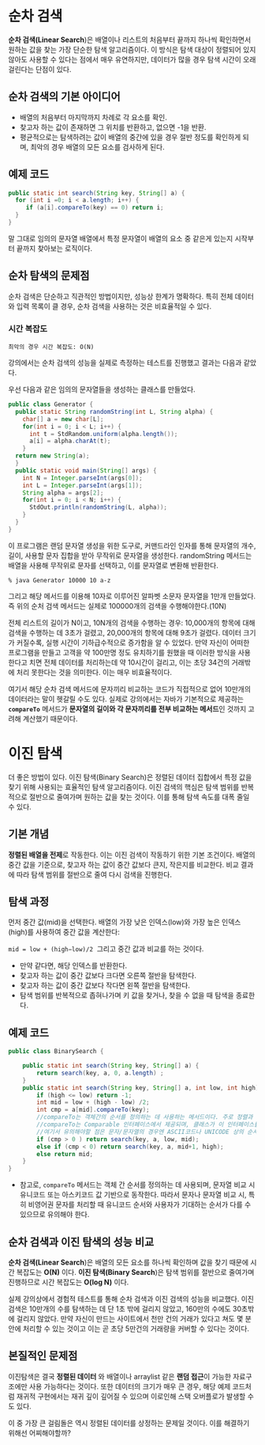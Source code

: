 # 순차 검색
**순차 검색(Linear Search**)은 배열이나 리스트의 처음부터 끝까지 하나씩 확인하면서 원하는 값을 찾는 가장 단순한 탐색 알고리즘이다. 
이 방식은 탐색 대상이 정렬되어 있지 않아도 사용할 수 있다는 점에서 매우 유연하지만, 데이터가 많을 경우 탐색 시간이 오래 걸린다는 단점이 있다.

## 순차 검색의 기본 아이디어
- 배열의 처음부터 마지막까지 차례로 각 요소를 확인.
- 찾고자 하는 값이 존재하면 그 위치를 반환하고, 없으면 -1을 반환.
- 평균적으로는 탐색하려는 값이 배열의 중간에 있을 경우 절반 정도를 확인하게 되며, 최악의 경우 배열의 모든 요소를 검사하게 된다.

## 예제 코드

``` java
public static int search(String key, String[] a) {
  for (int i =0; i < a.length; i++) {
     if (a[i].compareTo(key) == 0) return i;
  }
}
```

말 그대로 임의의 문자열 배열에서 특정 문자열이 배열의 요소 중 같은게 있는지 시작부터 끝까지 찾아보는 로직이다.

## 순차 탐색의 문제점

순차 검색은 단순하고 직관적인 방법이지만, 성능상 한계가 명확하다. 특히 전체 데이터와 입력 목록이 클 경우, 순차 검색을 사용하는 것은 비효율적일 수 있다.

### 시간 복잡도
`최악의 경우 시간 복잡도: O(N)`

강의에서는 순차 검색의 성능을 실제로 측정하는 테스트를 진행했고 결과는 다음과 같았다.

우선 다음과 같은 임의의 문자열들을 생성하는 클래스를 만들었다.

``` java
public class Generator {
  public static String randomString(int L, String alpha) {
    char[] a = new char[L];
    for(int i = 0; i < L; i++) {
      int t = StdRandom.uniform(alpha.length());
      a[i] = alpha.charAt(t);
    }
  return new String(a);
  }
  public static void main(String[] args) {
    int N = Integer.parseInt(args[0]);
    int L = Integer.parseInt(args[1]);
    String alpha = args[2];
    for(int i = 0; i < N; i++) {
      StdOut.println(randomString(L, alpha));
    }
  }
}
```

이 프로그램은 랜덤 문자열 생성을 위한 도구로, 커맨드라인 인자를 통해 문자열의 개수, 길이, 사용할 문자 집합을 받아 무작위로 문자열을 생성한다.
randomString 메서드는 배열을 사용해 무작위로 문자를 선택하고, 이를 문자열로 변환해 반환한다.

`% java Generator 10000 10 a-z`

그리고 해당 메서드를 이용해 10자로 이루어진 알파벳 소문자 문자열을 1만개 만들었다. 즉 위의 순처 검색 메서드는 실제로 100000개의 검색을 수행해야한다.(10N)

전체 리스트의 길이가 N이고, 10N개의 검색을 수행하는 경우:
10,000개의 항목에 대해 검색을 수행하는 데 3초가 걸렸고, 20,000개의 항목에 대해 9초가 걸렸다.
데이터 크기가 커질수록, 실행 시간이 기하급수적으로 증가함을 알 수 있었다.
만약 자신이 어떠한 프로그램을 만들고 고객을 약 100만명 정도 유치하기를 원했을 때 이러한 방식을 사용한다고 치면 전체 데이터를 처리하는데 약 10시간이 걸리고, 이는 초당 34건의 거래밖에 처리 못한다는 것을 의미한다.
이는 매우 비효율적이다.

여기서 해당 순차 검색 메서드에 문자끼리 비교하는 코드가 직접적으로 없어 10만개의 데이터라는 말이 헷갈릴 수도 있다.
실제로 강의에서는 자바가 기본적으로 제공하는 **`compareTo`** 메서드가 **문자열의 길이와 각 문자끼리를 전부 비교하는 메서드**인 것까지 고려해 계산했기 때문이다.

# 이진 탐색

더 좋은 방법이 있다. 이진 탐색(Binary Search)은 정렬된 데이터 집합에서 특정 값을 찾기 위해 사용되는 효율적인 탐색 알고리즘이다. 
이진 검색의 핵심은 탐색 범위를 반복적으로 절반으로 줄여가며 원하는 값을 찾는 것이다. 
이를 통해 탐색 속도를 대폭 줄일 수 있다.

## 기본 개념
**정렬된 배열을 전제**로 작동한다. 이는 이진 검색이 작동하기 위한 기본 조건이다. 배열의 중간 값을 기준으로, 찾고자 하는 값이 중간 값보다 큰지, 작은지를 비교한다.
비교 결과에 따라 탐색 범위를 절반으로 줄여 다시 검색을 진행한다.

## 탐색 과정
먼저 중간 값(mid)을 선택한다. 배열의 가장 낮은 인덱스(low)와 가장 높은 인덱스(high)를 사용하여 중간 값을 계산한다:

`mid = low + (high−low)/2`
​
그리고 중간 값과 비교를 하는 것이다.

- 만약 같다면, 해당 인덱스를 반환한다.
- 찾고자 하는 값이 중간 값보다 크다면 오른쪽 절반을 탐색한다.
- 찾고자 하는 값이 중간 값보다 작다면 왼쪽 절반을 탐색한다.
- 탐색 범위를 반복적으로 좁혀나가며 키 값을 찾거나, 찾을 수 없을 때 탐색을 종료한다.


## 예제 코드

``` java
public class BinarySearch {

	public static int search(String key, String[] a) {
		return search(key, a, 0, a.length) ;
	}
	public static int search(String key, String[] a, int low, int high) {
		if (high <= low) return -1;
		int mid = low + (high - low) /2;
		int cmp = a[mid].compareTo(key);
		//compareTo는 객체간의 순서를 정의하는 데 사용하는 메서드이다. 주로 정렬과 비교와 관련된 작업에 사용된다.
		//compareTo는 Comparable 인터페이스에서 제공되며, 클래스가 이 인터페이스를 구현하면 해당 클래스의 인스턴스들 간의 자연 정렬 순서를 정의할 수 있다.
		//여기서 유의해야할 점은 문자/문자열의 경우엔 ASCII코드나 UNICODE 상의 순서로 기준 삼기 때문에 사용시 유의가 필요하다.
		if (cmp > 0 ) return search(key, a, low, mid);
		else if (cmp < 0) return search(key, a, mid+1, high);
		else return mid;
	}
}
```
- 참고로, `compareTo` 메서드는 객체 간 순서를 정의하는 데 사용되며, 문자열 비교 시 유니코드 또는 아스키코드 값 기반으로 동작한다. 따라서 문자나 문자열 비교 시, 특히 비영어권 문자를 처리할 때 유니코드 순서와 사용자가 기대하는 순서가 다를 수 있으므로 유의해야 한다.


## 순차 검색과 이진 탐색의 성능 비교

**순차 검색(Linear Search**)은 배열의 모든 요소를 하나씩 확인하며 값을 찾기 때문에 시간 복잡도는 **O(N)** 이다.
**이진 탐색(Binary Search**)은 탐색 범위를 절반으로 줄여가며 진행하므로 시간 복잡도는 **O(log N)** 이다.


실제 강의상에서 경험적 테스트를 통해 순차 검색과 이진 검색의 성능을 비교했다.
이진 검색은 10만개의 수를 탐색하는 데 단 1초 밖에 걸리지 않았고, 160만의 수에도 30초밖에 걸리지 않았다.
만약 자신이 만드는 사이트에서 천만 건의 거래가 있다고 쳐도 몇 분 안에 처리할 수 있는 것이고 이는 곧 초당 5만건의 거래량을 커버할 수 있다는 것이다.


## 본질적인 문제점

이진탐색은 결국 **정렬된 데이터** 와 배열이나 arraylist 같은 **랜덤 접근**이 가능한 자료구조에만 사용 가능하다는 것이다.
또한 데이터의 크기가 매우 큰 경우, 해당 예제 코드처럼 재귀적 구현에서는 재귀 깊이 깊어질 수 있으며 이로인해 스택 오버플로가 발생할 수도 있다.

이 중 가장 큰 걸림돌은 역시 정렬된 데이터를 상정하는 문제일 것이다. 이를 해결하기 위해선 어찌해야할까?
